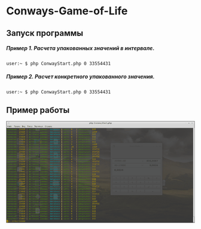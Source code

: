 # Conways-Game-of-Life
## Запуск программы
##### Пример 1. Расчета упакованных значений в интервале.
```console
user:~ $ php ConwayStart.php 0 33554431
```
##### Пример 2. Расчет конкретного упакованного значения.
```console
user:~ $ php ConwayStart.php 0 33554431
```
## Пример работы 
![Image alt](https://github.com/DoJustNow/ProgressBarPhp/blob/master/progressBar.gif?raw=true)
